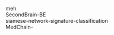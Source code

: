 <!-- pinned-start -->
meh  
SecondBrain-BE  
siamese-network-signature-classification  
MedChain-
<!-- pinned-end -->
